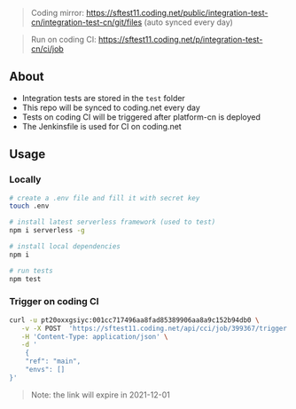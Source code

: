 > Coding mirror: https://sftest11.coding.net/public/integration-test-cn/integration-test-cn/git/files (auto synced every day)

> Run on coding CI: https://sftest11.coding.net/p/integration-test-cn/ci/job

## About

- Integration tests are stored in the `test` folder
- This repo will be synced to coding.net every day
- Tests on coding CI will be triggered after platform-cn is deployed
- The Jenkinsfile is used for CI on coding.net

## Usage

### Locally

```bash
# create a .env file and fill it with secret key
touch .env

# install latest serverless framework (used to test)
npm i serverless -g

# install local dependencies
npm i

# run tests
npm test
```

### Trigger on coding CI

```bash
curl -u pt20oxxgsiyc:001cc717496aa8fad85389906aa8a9c152b94db0 \
   -v -X POST  'https://sftest11.coding.net/api/cci/job/399367/trigger' \
   -H 'Content-Type: application/json' \
   -d '
    {
    "ref": "main",
    "envs": []
}'
```

> Note: the link will expire in 2021-12-01
